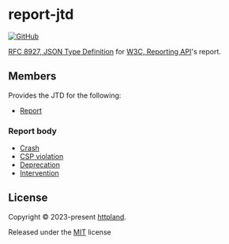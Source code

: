 # report-jtd

[![GitHub](https://img.shields.io/github/license/httpland/report-jtd)](https://github.com/httpland/report-jtd/blob/main/LICENSE)

[RFC 8927, JSON Type Definition](https://datatracker.ietf.org/doc/html/rfc8927)
for [W3C, Reporting API](https://w3c.github.io/reporting/#report-reporttype)'s
report.

## Members

Provides the JTD for the following:

- [Report](https://w3c.github.io/reporting/#serialize-reports)

### Report body

- [Crash](https://wicg.github.io/crash-reporting/)
- [CSP violation](https://www.w3.org/TR/CSP3/#reporting)
- [Deprecation](https://wicg.github.io/deprecation-reporting/)
- [Intervention](https://wicg.github.io/intervention-reporting/)

## License

Copyright © 2023-present [httpland](https://github.com/httpland).

Released under the [MIT](./LICENSE) license
